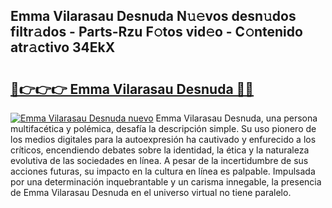 ## Emma Vilarasau Desnuda N𝚞𝚎vos desn𝚞dos filtr𝚊dos - Parts-Rzu F𝚘tos vid𝚎o - C𝚘ntenido atr𝚊ctivo 34EkX

# <h2><a href="http://mb6zv5.tromn.icu/?c=Emma+Vilarasau+Desnuda">🔗👉👉👉 Emma Vilarasau Desnuda 🔗🔗</a></h2>

[![Emma Vilarasau Desnuda nuevo](https://i.imgur.com/pEAQMta.gif)](http://mb6zv5.tromn.icu/?c=Emma+Vilarasau+Desnuda)
Emma Vilarasau Desnuda, una persona multifacética y polémica, desafía la descripción simple. Su uso pionero de los medios digitales para la autoexpresión ha cautivado y enfurecido a los críticos, encendiendo debates sobre la identidad, la ética y la naturaleza evolutiva de las sociedades en línea. A pesar de la incertidumbre de sus acciones futuras, su impacto en la cultura en línea es palpable. Impulsada por una determinación inquebrantable y un carisma innegable, la presencia de Emma Vilarasau Desnuda en el universo virtual no tiene paralelo.
